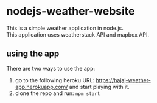 # nodejs-weather-website

This is a simple weather application in node.js. </br> 
This application uses weatherstack API and mapbox API.

## using the app
There are two ways to use the app:

1. go to the following heroku URL: https://hajaj-weather-app.herokuapp.com/ and start playing with it.
2. clone the repo and run: `npm start`
